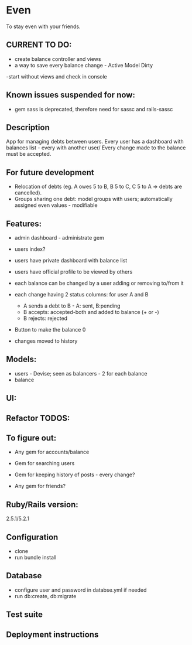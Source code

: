 # Even
To stay even with your friends.

## CURRENT TO DO:
- create balance controller and views
- a way to save every balance change - Active Model Dirty

-start without views and check in console

## Known issues suspended for now:
- gem sass is deprecated, therefore need for sassc and rails-sassc

## Description
App for managing debts between users. Every user has a dashboard with balances list - every with another user/ Every change made to the balance must be accepted.

## For future development
- Relocation of debts (eg. A owes 5 to B, B 5 to C, C 5 to A => debts are cancelled).
- Groups sharing one debt: model groups with users; automatically assigned even values - modifiable

## Features:
- admin dashboard - administrate gem
- users index?
- users have private dashboard with balance list
- users have official profile to be viewed by others

- each balance can be changed by a user adding or removing to/from it
- each change having 2 status columns: for user A and B
  - A sends a debt to B - A: sent, B:pending
  - B accepts: accepted-both and added to balance (+ or -)
  - B rejects: rejected
- Button to make the balance 0
- changes moved to history

## Models:
- users - Devise; seen as balancers - 2 for each balance
- balance

## UI:

## Refactor TODOS:

## To figure out:
- Any gem for accounts/balance
- Gem for searching users
- Gem for keeping history of posts - every change?

- Any gem for friends?

## Ruby/Rails version:
2.5.1/5.2.1

## Configuration
- clone
- run bundle install

## Database
- configure user and password in databse.yml if needed
- run db:create, db:migrate

## Test suite
## Deployment instructions
